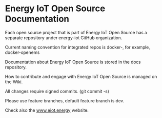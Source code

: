 # Energy IoT Open Source Documentation

Each open source project that is part of Energy IoT Open Source has a separate repository under energy-iot GitHub organization.

Current naming convention for integrated repos is docker-<oss-project>, for example, docker-openems

Documentation about Energy IoT Open Source is stored in the docs repository.

How to contribute and engage with Energy IoT Open Source is managed on the Wiki.

All changes require signed commits. (git commit -s)

Please use feature branches, default feature branch is dev.

Check also the www.eiot.energy website.
